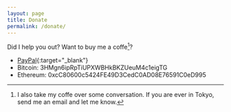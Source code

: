 ```yaml
---
layout: page
title: Donate
permalink: /donate/
---
```


Did I help you out? Want to buy me a coffe[^take-me-out]?

* [PayPal](https://paypal.me/hjorthjort/50){:target="_blank"}
* Bitcoin: 3HMgn6ipRpTiUPXWBHkBKZUeuM4c1eigTG
* Ethereum: 0xcC80600c5424FE49D3CedC0AD08E76591C0eD995

[^take-me-out]: I also take my coffe over some conversation. If you are ever in Tokyo, send me an email and let me know.
